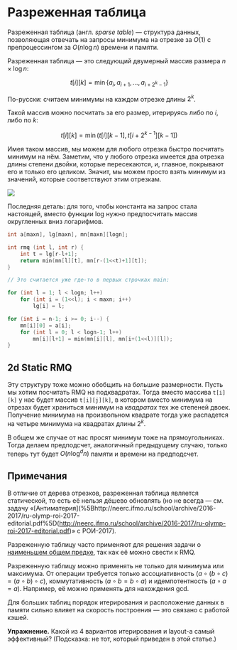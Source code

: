 # Разреженная таблица

Разреженная таблица (англ. *sparse table*) — структура данных, позволяющая отвечать на запросы минимума на отрезке за $O(1)$ с препроцессингом за $O(n \log n)$ времени и памяти.

Разреженная таблица — это следующий двумерный массив размера $n \times\log n$:

$$
t[i][k] = \min \{ a_i, a_{i+1}, \ldots, a_{i+2^k-1} \}
$$

По-русски: считаем минимумы на каждом отрезке длины $2^k$.

Такой массив можно посчитать за его размер, итерируясь либо по $i$, либо по $k$:

$$
t[i][k] = \min(t[i][k-1], t[i+2^{k-1}][k-1])
$$

Имея таком массив, мы можем для любого отрезка быстро посчитать минимум на нём. Заметим, что у любого отрезка имеется два отрезка длины степени двойки, которые пересекаются, и, главное, покрывают его и только его целиком. Значит, мы можем просто взять минимум из значений, которые соответствуют этим отрезкам.

![](https://neerc.ifmo.ru/wiki/images/7/75/SparseTableRMQ.png)

Последняя деталь: для того, чтобы константа на запрос стала настоящей, вместо функции log нужно предпосчитать массив округленных вниз логарифмов.

```c++
int a[maxn], lg[maxn], mn[maxn][logn];

int rmq (int l, int r) {
    int t = lg[r-l+1];
    return min(mn[l][t], mn[r-(1<<t)+1][t]);
}

// Это считается уже где-то в первых строчках main:

for (int l = 1; l < logn; l++)
    for (int i = (1<<l); i < maxn; i++)
        lg[i] = l;

for (int i = n-1; i >= 0; i--) {
    mn[i][0] = a[i];
    for (int l = 0; l < logn-1; l++)
        mn[i][l+1] = min(mn[i][l], mn[i+(1<<l)][l]);
}
```

## 2d Static RMQ

Эту структуру тоже можно обобщить на б*о*льшие размерности. Пусть мы хотим посчитать RMQ на подквадратах. Тогда вместо массива `t[i][k]` у нас будет массив `t[i][j][k]`, в котором вместо минимума на отрезах будет храниться минимум на *квадратах* тех же степеней двоек. Получение минимума на произвольном квадрате тогда уже распадется на четыре минимума на квадратах длины $2^k$.

В общем же случае от нас просят минимум тоже на прямоугольниках. Тогда делаем предподсчет, аналогичный предыдущему случаю, только теперь тут будет $O(n \log^d n)$ памяти и времени на предподсчет.

## Примечания

В отличие от дерева отрезков, разреженная таблица является статической, то есть её нельзя дёшево обновлять (но не всегда — см. задачу «[Антиматерия](%5Bhttp://neerc.ifmo.ru/school/archive/2016-2017/ru-olymp-roi-2017-editorial.pdf%5D(http://neerc.ifmo.ru/school/archive/2016-2017/ru-olymp-roi-2017-editorial.pdf)» с РОИ-2017).

Разреженную таблицу часто применяют для решения задачи о [наименьшем общем предке](http://algorithmica.org/ru/lca), так как её можно свести к RMQ.

Разреженную таблицу можно применять не только для минимума или максимума. От операции требуется только ассоциативность ($a ∘ (b ∘ c) = (a ∘ b) ∘ c$), коммутативность ($a ∘ b = b ∘ a$) и идемпотентность ($a ∘ a = a$). Например, её можно применять для нахождения gcd.

Для больших таблиц порядок итерирования и расположение данных в памяти сильно влияет на скорость построения — это связано с работой кэшей.

**Упражнение.** Какой из 4 вариантов итерирования и layout-а самый эффективный? (Подсказка: не тот, который приведен в этой статье.)
